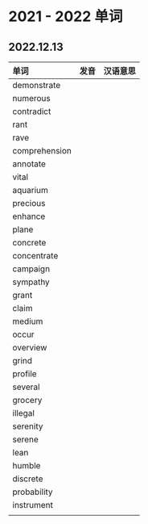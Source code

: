 # 2021 - 2022 单词



## 2022.12.13

| 单词 | 发音 | 汉语意思 |
| :--- | :--: | :------: |
| demonstrate |  |  |
| numerous |   |   |
| contradict |   |   |
| rant |   |   |
| rave |   |   |
| comprehension |   |   |
| annotate |   |   |
| vital |   |   |
| aquarium |   |   |
| precious |   |   |
| enhance |   |   |
| plane |   |   |
| concrete  |   |   |
| concentrate |   |   |
| campaign |   |   |
| sympathy |   |   |
| grant  |   |   |
| claim |   |   |
| medium  |   |   |
| occur |   |   |
| overview  |   |   |
| grind  |   |   |
| profile |   |   |
| several |   |   |
| grocery  |   |   |
| illegal |   |   |
| serenity  |   |   |
| serene  |   |   |
| lean  |   |   |
| humble  |   |   |
| discrete  |   |   |
| probability |   |   |
| instrument  |   |   |
|  |   |   |